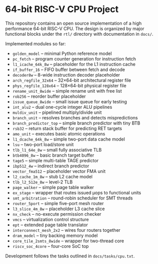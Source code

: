 # 64-bit RISC-V CPU Project

This repository contains an open source implementation of a high performance
64-bit RISC-V CPU. The design is organized by major functional blocks under the
`rtl/` directory with documentation in `docs/`.

Implemented modules so far:
- `golden_model` – minimal Python reference model
- `pc_fetch` – program counter generation for instruction fetch
- `l1_icache_64k_8w` – placeholder for the L1 instruction cache
- `if_buffer_16` – FIFO buffer between fetch and decode
- `decoder8w` – 8-wide instruction decoder placeholder
- `arch_regfile_32x64` – 32×64-bit architectural register file
- `phys_regfile_128x64` – 128×64-bit physical register file
- `rename_unit_8wide` – simple rename unit with free list
- `rob256` – reorder buffer placeholder
- `issue_queue_8wide` – small issue queue for early testing
- `int_alu2` – dual one-cycle integer ALU pipelines
- `muldiv_unit` – pipelined multiply/divide unit
- `branch_unit` – resolves branches and detects mispredictions
- `branch_predictor_top` – simple branch predictor with tiny BTB
- `rsb32` – return stack buffer for predicting RET targets
- `amo_unit` – executes basic atomic operations
- `l1_dcache_64k_8w` – simple two-port data cache model
- `lsu` – two-port load/store unit
- `tlb_l1_64e_8w` – small fully associative TLB
- `btb4096_8w` – basic branch target buffer
- `tage5` – simple multi-table TAGE predictor
- `ibp512_4w` – indirect branch predictor
- `vector_fma512` – placeholder vector FMA unit
- `l2_cache_1m_8w` – stub L2 cache model
- `tlb_l2_512e_8w` – level-2 TLB
- `page_walker` – simple page table walker
- `ex_stage` – wrapper that routes issued µops to functional units
- `smt_arbitration` – round-robin scheduler for SMT threads
- `router_5port` – simple five-port mesh router
- `l3_slice_4m_8w` – placeholder L3 cache slice
- `nx_check` – no-execute permission checker
- `vmcs` – virtualization control structure
- `ept` – extended page table translator
- `interconnect_mesh_2x2` – wires four routers together
- `dram_model` – tiny backing memory model
- `core_tile_2smts_8wide` – wrapper for two-thread core
- `riscv_soc_4core` – four-core SoC top

Development follows the tasks outlined in `docs/tasks/cpu.txt`.
